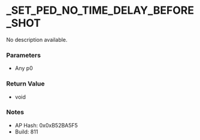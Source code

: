 # _SET_PED_NO_TIME_DELAY_BEFORE_SHOT

No description available.

### Parameters
* Any p0

### Return Value
* void

### Notes
* AP Hash: 0x0xB52BA5F5
* Build: 811

